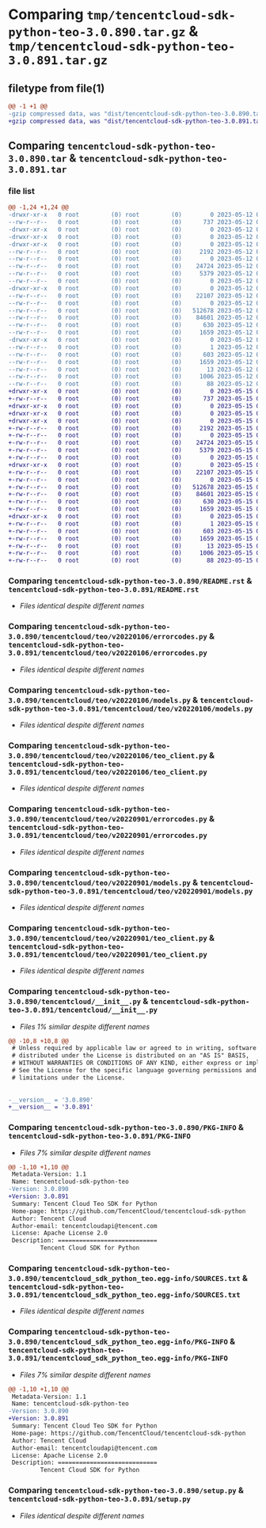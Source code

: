 # Comparing `tmp/tencentcloud-sdk-python-teo-3.0.890.tar.gz` & `tmp/tencentcloud-sdk-python-teo-3.0.891.tar.gz`

## filetype from file(1)

```diff
@@ -1 +1 @@
-gzip compressed data, was "dist/tencentcloud-sdk-python-teo-3.0.890.tar", last modified: Fri May 12 04:09:16 2023, max compression
+gzip compressed data, was "dist/tencentcloud-sdk-python-teo-3.0.891.tar", last modified: Mon May 15 04:41:38 2023, max compression
```

## Comparing `tencentcloud-sdk-python-teo-3.0.890.tar` & `tencentcloud-sdk-python-teo-3.0.891.tar`

### file list

```diff
@@ -1,24 +1,24 @@
-drwxr-xr-x   0 root         (0) root         (0)        0 2023-05-12 04:09:16.000000 tencentcloud-sdk-python-teo-3.0.890/
--rw-r--r--   0 root         (0) root         (0)      737 2023-05-12 04:09:16.000000 tencentcloud-sdk-python-teo-3.0.890/README.rst
-drwxr-xr-x   0 root         (0) root         (0)        0 2023-05-12 04:09:16.000000 tencentcloud-sdk-python-teo-3.0.890/tencentcloud/
-drwxr-xr-x   0 root         (0) root         (0)        0 2023-05-12 04:09:16.000000 tencentcloud-sdk-python-teo-3.0.890/tencentcloud/teo/
-drwxr-xr-x   0 root         (0) root         (0)        0 2023-05-12 04:09:16.000000 tencentcloud-sdk-python-teo-3.0.890/tencentcloud/teo/v20220106/
--rw-r--r--   0 root         (0) root         (0)     2192 2023-05-12 04:09:16.000000 tencentcloud-sdk-python-teo-3.0.890/tencentcloud/teo/v20220106/errorcodes.py
--rw-r--r--   0 root         (0) root         (0)        0 2023-05-12 04:09:16.000000 tencentcloud-sdk-python-teo-3.0.890/tencentcloud/teo/v20220106/__init__.py
--rw-r--r--   0 root         (0) root         (0)    24724 2023-05-12 04:09:16.000000 tencentcloud-sdk-python-teo-3.0.890/tencentcloud/teo/v20220106/models.py
--rw-r--r--   0 root         (0) root         (0)     5379 2023-05-12 04:09:16.000000 tencentcloud-sdk-python-teo-3.0.890/tencentcloud/teo/v20220106/teo_client.py
--rw-r--r--   0 root         (0) root         (0)        0 2023-05-12 04:09:16.000000 tencentcloud-sdk-python-teo-3.0.890/tencentcloud/teo/__init__.py
-drwxr-xr-x   0 root         (0) root         (0)        0 2023-05-12 04:09:16.000000 tencentcloud-sdk-python-teo-3.0.890/tencentcloud/teo/v20220901/
--rw-r--r--   0 root         (0) root         (0)    22107 2023-05-12 04:09:16.000000 tencentcloud-sdk-python-teo-3.0.890/tencentcloud/teo/v20220901/errorcodes.py
--rw-r--r--   0 root         (0) root         (0)        0 2023-05-12 04:09:16.000000 tencentcloud-sdk-python-teo-3.0.890/tencentcloud/teo/v20220901/__init__.py
--rw-r--r--   0 root         (0) root         (0)   512678 2023-05-12 04:09:16.000000 tencentcloud-sdk-python-teo-3.0.890/tencentcloud/teo/v20220901/models.py
--rw-r--r--   0 root         (0) root         (0)    84601 2023-05-12 04:09:16.000000 tencentcloud-sdk-python-teo-3.0.890/tencentcloud/teo/v20220901/teo_client.py
--rw-r--r--   0 root         (0) root         (0)      630 2023-05-12 04:09:16.000000 tencentcloud-sdk-python-teo-3.0.890/tencentcloud/__init__.py
--rw-r--r--   0 root         (0) root         (0)     1659 2023-05-12 04:09:16.000000 tencentcloud-sdk-python-teo-3.0.890/PKG-INFO
-drwxr-xr-x   0 root         (0) root         (0)        0 2023-05-12 04:09:16.000000 tencentcloud-sdk-python-teo-3.0.890/tencentcloud_sdk_python_teo.egg-info/
--rw-r--r--   0 root         (0) root         (0)        1 2023-05-12 04:09:16.000000 tencentcloud-sdk-python-teo-3.0.890/tencentcloud_sdk_python_teo.egg-info/dependency_links.txt
--rw-r--r--   0 root         (0) root         (0)      603 2023-05-12 04:09:16.000000 tencentcloud-sdk-python-teo-3.0.890/tencentcloud_sdk_python_teo.egg-info/SOURCES.txt
--rw-r--r--   0 root         (0) root         (0)     1659 2023-05-12 04:09:16.000000 tencentcloud-sdk-python-teo-3.0.890/tencentcloud_sdk_python_teo.egg-info/PKG-INFO
--rw-r--r--   0 root         (0) root         (0)       13 2023-05-12 04:09:16.000000 tencentcloud-sdk-python-teo-3.0.890/tencentcloud_sdk_python_teo.egg-info/top_level.txt
--rw-r--r--   0 root         (0) root         (0)     1006 2023-05-12 04:09:16.000000 tencentcloud-sdk-python-teo-3.0.890/setup.py
--rw-r--r--   0 root         (0) root         (0)       88 2023-05-12 04:09:16.000000 tencentcloud-sdk-python-teo-3.0.890/setup.cfg
+drwxr-xr-x   0 root         (0) root         (0)        0 2023-05-15 04:41:38.000000 tencentcloud-sdk-python-teo-3.0.891/
+-rw-r--r--   0 root         (0) root         (0)      737 2023-05-15 04:41:38.000000 tencentcloud-sdk-python-teo-3.0.891/README.rst
+drwxr-xr-x   0 root         (0) root         (0)        0 2023-05-15 04:41:38.000000 tencentcloud-sdk-python-teo-3.0.891/tencentcloud/
+drwxr-xr-x   0 root         (0) root         (0)        0 2023-05-15 04:41:38.000000 tencentcloud-sdk-python-teo-3.0.891/tencentcloud/teo/
+drwxr-xr-x   0 root         (0) root         (0)        0 2023-05-15 04:41:38.000000 tencentcloud-sdk-python-teo-3.0.891/tencentcloud/teo/v20220106/
+-rw-r--r--   0 root         (0) root         (0)     2192 2023-05-15 04:41:38.000000 tencentcloud-sdk-python-teo-3.0.891/tencentcloud/teo/v20220106/errorcodes.py
+-rw-r--r--   0 root         (0) root         (0)        0 2023-05-15 04:41:38.000000 tencentcloud-sdk-python-teo-3.0.891/tencentcloud/teo/v20220106/__init__.py
+-rw-r--r--   0 root         (0) root         (0)    24724 2023-05-15 04:41:38.000000 tencentcloud-sdk-python-teo-3.0.891/tencentcloud/teo/v20220106/models.py
+-rw-r--r--   0 root         (0) root         (0)     5379 2023-05-15 04:41:38.000000 tencentcloud-sdk-python-teo-3.0.891/tencentcloud/teo/v20220106/teo_client.py
+-rw-r--r--   0 root         (0) root         (0)        0 2023-05-15 04:41:38.000000 tencentcloud-sdk-python-teo-3.0.891/tencentcloud/teo/__init__.py
+drwxr-xr-x   0 root         (0) root         (0)        0 2023-05-15 04:41:38.000000 tencentcloud-sdk-python-teo-3.0.891/tencentcloud/teo/v20220901/
+-rw-r--r--   0 root         (0) root         (0)    22107 2023-05-15 04:41:38.000000 tencentcloud-sdk-python-teo-3.0.891/tencentcloud/teo/v20220901/errorcodes.py
+-rw-r--r--   0 root         (0) root         (0)        0 2023-05-15 04:41:38.000000 tencentcloud-sdk-python-teo-3.0.891/tencentcloud/teo/v20220901/__init__.py
+-rw-r--r--   0 root         (0) root         (0)   512678 2023-05-15 04:41:38.000000 tencentcloud-sdk-python-teo-3.0.891/tencentcloud/teo/v20220901/models.py
+-rw-r--r--   0 root         (0) root         (0)    84601 2023-05-15 04:41:38.000000 tencentcloud-sdk-python-teo-3.0.891/tencentcloud/teo/v20220901/teo_client.py
+-rw-r--r--   0 root         (0) root         (0)      630 2023-05-15 04:41:38.000000 tencentcloud-sdk-python-teo-3.0.891/tencentcloud/__init__.py
+-rw-r--r--   0 root         (0) root         (0)     1659 2023-05-15 04:41:38.000000 tencentcloud-sdk-python-teo-3.0.891/PKG-INFO
+drwxr-xr-x   0 root         (0) root         (0)        0 2023-05-15 04:41:38.000000 tencentcloud-sdk-python-teo-3.0.891/tencentcloud_sdk_python_teo.egg-info/
+-rw-r--r--   0 root         (0) root         (0)        1 2023-05-15 04:41:38.000000 tencentcloud-sdk-python-teo-3.0.891/tencentcloud_sdk_python_teo.egg-info/dependency_links.txt
+-rw-r--r--   0 root         (0) root         (0)      603 2023-05-15 04:41:38.000000 tencentcloud-sdk-python-teo-3.0.891/tencentcloud_sdk_python_teo.egg-info/SOURCES.txt
+-rw-r--r--   0 root         (0) root         (0)     1659 2023-05-15 04:41:38.000000 tencentcloud-sdk-python-teo-3.0.891/tencentcloud_sdk_python_teo.egg-info/PKG-INFO
+-rw-r--r--   0 root         (0) root         (0)       13 2023-05-15 04:41:38.000000 tencentcloud-sdk-python-teo-3.0.891/tencentcloud_sdk_python_teo.egg-info/top_level.txt
+-rw-r--r--   0 root         (0) root         (0)     1006 2023-05-15 04:41:38.000000 tencentcloud-sdk-python-teo-3.0.891/setup.py
+-rw-r--r--   0 root         (0) root         (0)       88 2023-05-15 04:41:38.000000 tencentcloud-sdk-python-teo-3.0.891/setup.cfg
```

### Comparing `tencentcloud-sdk-python-teo-3.0.890/README.rst` & `tencentcloud-sdk-python-teo-3.0.891/README.rst`

 * *Files identical despite different names*

### Comparing `tencentcloud-sdk-python-teo-3.0.890/tencentcloud/teo/v20220106/errorcodes.py` & `tencentcloud-sdk-python-teo-3.0.891/tencentcloud/teo/v20220106/errorcodes.py`

 * *Files identical despite different names*

### Comparing `tencentcloud-sdk-python-teo-3.0.890/tencentcloud/teo/v20220106/models.py` & `tencentcloud-sdk-python-teo-3.0.891/tencentcloud/teo/v20220106/models.py`

 * *Files identical despite different names*

### Comparing `tencentcloud-sdk-python-teo-3.0.890/tencentcloud/teo/v20220106/teo_client.py` & `tencentcloud-sdk-python-teo-3.0.891/tencentcloud/teo/v20220106/teo_client.py`

 * *Files identical despite different names*

### Comparing `tencentcloud-sdk-python-teo-3.0.890/tencentcloud/teo/v20220901/errorcodes.py` & `tencentcloud-sdk-python-teo-3.0.891/tencentcloud/teo/v20220901/errorcodes.py`

 * *Files identical despite different names*

### Comparing `tencentcloud-sdk-python-teo-3.0.890/tencentcloud/teo/v20220901/models.py` & `tencentcloud-sdk-python-teo-3.0.891/tencentcloud/teo/v20220901/models.py`

 * *Files identical despite different names*

### Comparing `tencentcloud-sdk-python-teo-3.0.890/tencentcloud/teo/v20220901/teo_client.py` & `tencentcloud-sdk-python-teo-3.0.891/tencentcloud/teo/v20220901/teo_client.py`

 * *Files identical despite different names*

### Comparing `tencentcloud-sdk-python-teo-3.0.890/tencentcloud/__init__.py` & `tencentcloud-sdk-python-teo-3.0.891/tencentcloud/__init__.py`

 * *Files 1% similar despite different names*

```diff
@@ -10,8 +10,8 @@
 # Unless required by applicable law or agreed to in writing, software
 # distributed under the License is distributed on an "AS IS" BASIS,
 # WITHOUT WARRANTIES OR CONDITIONS OF ANY KIND, either express or implied.
 # See the License for the specific language governing permissions and
 # limitations under the License.
 
 
-__version__ = '3.0.890'
+__version__ = '3.0.891'
```

### Comparing `tencentcloud-sdk-python-teo-3.0.890/PKG-INFO` & `tencentcloud-sdk-python-teo-3.0.891/PKG-INFO`

 * *Files 7% similar despite different names*

```diff
@@ -1,10 +1,10 @@
 Metadata-Version: 1.1
 Name: tencentcloud-sdk-python-teo
-Version: 3.0.890
+Version: 3.0.891
 Summary: Tencent Cloud Teo SDK for Python
 Home-page: https://github.com/TencentCloud/tencentcloud-sdk-python
 Author: Tencent Cloud
 Author-email: tencentcloudapi@tencent.com
 License: Apache License 2.0
 Description: ============================
         Tencent Cloud SDK for Python
```

### Comparing `tencentcloud-sdk-python-teo-3.0.890/tencentcloud_sdk_python_teo.egg-info/SOURCES.txt` & `tencentcloud-sdk-python-teo-3.0.891/tencentcloud_sdk_python_teo.egg-info/SOURCES.txt`

 * *Files identical despite different names*

### Comparing `tencentcloud-sdk-python-teo-3.0.890/tencentcloud_sdk_python_teo.egg-info/PKG-INFO` & `tencentcloud-sdk-python-teo-3.0.891/tencentcloud_sdk_python_teo.egg-info/PKG-INFO`

 * *Files 7% similar despite different names*

```diff
@@ -1,10 +1,10 @@
 Metadata-Version: 1.1
 Name: tencentcloud-sdk-python-teo
-Version: 3.0.890
+Version: 3.0.891
 Summary: Tencent Cloud Teo SDK for Python
 Home-page: https://github.com/TencentCloud/tencentcloud-sdk-python
 Author: Tencent Cloud
 Author-email: tencentcloudapi@tencent.com
 License: Apache License 2.0
 Description: ============================
         Tencent Cloud SDK for Python
```

### Comparing `tencentcloud-sdk-python-teo-3.0.890/setup.py` & `tencentcloud-sdk-python-teo-3.0.891/setup.py`

 * *Files identical despite different names*


